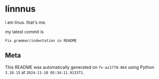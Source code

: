# linnnus

i am linus. that's me.

my latest commit is

```
Fix grammar/indentation in README
```

## Meta

This README was automatically generated on `fv-az1778-864` using Python
`3.10.15` at `2024-11-10 05:34:11.913371`.
